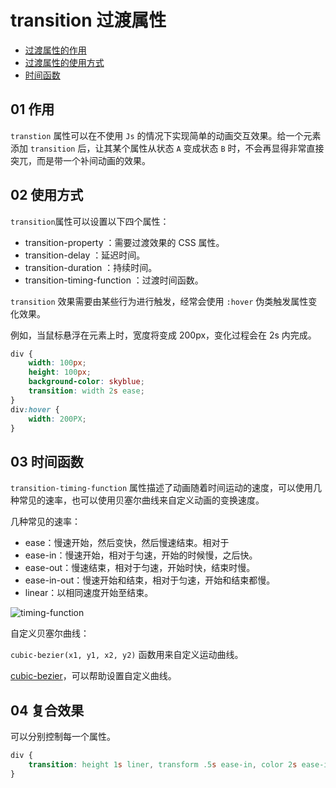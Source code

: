 # transition 过渡属性

- [过渡属性的作用](#01-作用)
- [过渡属性的使用方式](#02-使用方式)
- [时间函数](#03-时间函数)

## 01 作用
`transtion` 属性可以在不使用 `Js` 的情况下实现简单的动画交互效果。给一个元素添加 `transition` 后，让其某个属性从状态 `A` 变成状态 `B` 时，不会再显得非常直接突兀，而是带一个补间动画的效果。    


## 02 使用方式
`transition`属性可以设置以下四个属性：

- transition-property ：需要过渡效果的 CSS 属性。
- transition-delay ：延迟时间。
- transition-duration ：持续时间。
- transition-timing-function ：过渡时间函数。

`transition` 效果需要由某些行为进行触发，经常会使用 `:hover` 伪类触发属性变化效果。

例如，当鼠标悬浮在元素上时，宽度将变成 200px，变化过程会在 2s 内完成。
```css
div {
    width: 100px;
    height: 100px;
    background-color: skyblue;
    transition: width 2s ease;
}
div:hover {
    width: 200PX;
}
```


## 03 时间函数
`transition-timing-function` 属性描述了动画随着时间运动的速度，可以使用几种常见的速率，也可以使用贝塞尔曲线来自定义动画的变换速度。

几种常见的速率：

- ease：慢速开始，然后变快，然后慢速结束。相对于
- ease-in：慢速开始，相对于匀速，开始的时候慢，之后快。
- ease-out：慢速结束，相对于匀速，开始时快，结束时慢。
- ease-in-out：慢速开始和结束，相对于匀速，开始和结束都慢。
- linear：以相同速度开始至结束。

![timing-function](https://i.stack.imgur.com/qT6BD.png)

自定义贝塞尔曲线：

`cubic-bezier(x1, y1, x2, y2)` 函数用来自定义运动曲线。

[cubic-bezier](https://cubic-bezier.com/#.17,.67,.83,.67)，可以帮助设置自定义曲线。

## 04 复合效果
可以分别控制每一个属性。

```css
div {
    transition: height 1s liner, transform .5s ease-in, color 2s ease-in-out;
}
```








